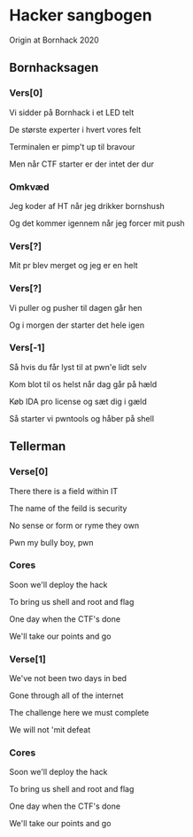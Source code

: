 # Hacker sangbogen
Origin at Bornhack 2020

## Bornhacksagen
### Vers[0]
Vi sidder på Bornhack i et LED telt

De største experter i hvert vores felt

Terminalen er pimp't up til bravour

Men når CTF starter er der intet der dur

### Omkvæd
Jeg koder af HT når jeg drikker bornshush

Og det kommer igennem når jeg forcer mit push

### Vers[?]
Mit pr blev merget og jeg er en helt


### Vers[?]
Vi puller og pusher til dagen går hen

Og i morgen der starter det hele igen


### Vers[-1]
Så hvis du får lyst til at pwn'e lidt selv

Kom blot til os helst når dag går på hæld

Køb IDA pro license og sæt dig i gæld

Så starter vi pwntools og håber på shell

## Tellerman
### Verse[0]
There there is a field within IT

The name of the feild is security

No sense or form or ryme they own

Pwn my bully boy, pwn

### Cores
Soon we'll deploy the hack

To bring us shell and root and flag

One day when the CTF's done

We'll take our points and go

### Verse[1]
We've not been two days in bed

Gone through all of the internet

The challenge here we must complete

We will not 'mit defeat

### Cores
Soon we'll deploy the hack

To bring us shell and root and flag

One day when the CTF's done

We'll take our points and go
